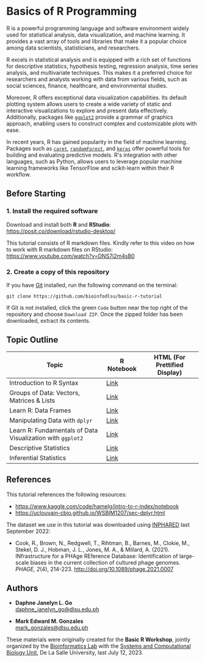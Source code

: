 # Basics of R Programming

R is a powerful programming language and software environment widely used for statistical analysis, data visualization, and machine learning. It provides a vast array of tools and libraries that make it a popular choice among data scientists, statisticians, and researchers.

R excels in statistical analysis and is equipped with a rich set of functions for descriptive statistics, hypothesis testing, regression analysis, time series analysis, and multivariate techniques. This makes it a preferred choice for researchers and analysts working with data from various fields, such as social sciences, finance, healthcare, and environmental studies.

Moreover, R offers exceptional data visualization capabilities. Its default plotting system allows users to create a wide variety of static and interactive visualizations to explore and present data effectively. Additionally, packages like [`ggplot2`](https://ggplot2.tidyverse.org/) provide a grammar of graphics approach, enabling users to construct complex and customizable plots with ease.

In recent years, R has gained popularity in the field of machine learning. Packages such as [`caret`](https://topepo.github.io/caret/), [`randomForest`](https://www.rdocumentation.org/packages/randomForest/versions/4.7-1.2), and [`keras`](https://cran.r-project.org/web/packages/keras/vignettes/) offer powerful tools for building and evaluating predictive models. R's integration with other languages, such as Python, allows users to leverage popular machine learning frameworks like TensorFlow and scikit-learn within their R workflow.

## Before Starting

### 1. Install the required software
Download and install both **R** and **RStudio**: https://posit.co/download/rstudio-desktop/

This tutorial consists of R markdown files. Kindly refer to this video on how to work with R markdown files on RStudio: https://www.youtube.com/watch?v=DNS7i2m4sB0

### 2. Create a copy of this repository
If you have [Git](https://git-scm.com/) installed, run the following command on the terminal:
```
git clone https://github.com/bioinfodlsu/basic-r-tutorial
```

If Git is not installed, click the green `Code` button near the top right of the repository and choose `Download ZIP`. Once the zipped folder has been downloaded, extract its contents.

## Topic Outline

Topic | R Notebook | HTML (For Prettified Display)
-- | -- | --
Introduction to R Syntax | [Link](https://github.com/bioinfodlsu/basic-r-tutorial/blob/main/1.%20Introduction%20to%20R%20Syntax.Rmd)
Groups of Data: Vectors, Matrices & Lists | [Link](https://github.com/bioinfodlsu/basic-r-tutorial/blob/main/2.%20Groups%20of%20Data%20-%20Vectors%2C%20Matrices%20%26%20Lists.Rmd)
Learn R: Data Frames | [Link](https://github.com/bioinfodlsu/basic-r-tutorial/blob/main/3.%20Learn%20R%20-%20Dataframes.Rmd)
Manipulating Data with `dplyr` | [Link](https://github.com/bioinfodlsu/basic-r-tutorial/blob/main/4.%20Manipulating%20Data%20with%20dplyr.Rmd)
Learn R: Fundamentals of Data Visualization with `ggplot2` | [Link](https://github.com/bioinfodlsu/basic-r-tutorial/blob/main/5.%20Learn%20R%20-%20Fundamentals%20of%20Data%20Visualization%20with%20ggplot2.Rmd)
Descriptive Statistics | [Link](https://github.com/bioinfodlsu/basic-r-tutorial/blob/main/6.%20Descriptive%20Statistics.Rmd)
Inferential Statistics | [Link](https://github.com/bioinfodlsu/basic-r-tutorial/blob/main/7.%20Inferential%20Statistics.Rmd)

## References

This tutorial references the following resources:
- https://www.kaggle.com/code/hamelg/intro-to-r-index/notebook
- https://uclouvain-cbio.github.io/WSBIM1207/sec-dplyr.html

The dataset we use in this tutorial was downloaded using [INPHARED](http://doi.org/10.1089/phage.2021.0007) last September 2022:
- Cook, R., Brown, N., Redgwell, T., Rihtman, B., Barnes, M., Clokie, M., Stekel, D. J., Hobman, J. L., Jones, M. A., & Millard, A. (2021). INfrastructure for a PHAge REference Database: Identification of large-scale biases in the current collection of cultured phage genomes. _PHAGE, 2_(4), 214-223. http://doi.org/10.1089/phage.2021.0007

## Authors

- **Daphne Janelyn L. Go** <br>
  daphne_janelyn_go@dlsu.edu.ph
  
- **Mark Edward M. Gonzales** <br>
  mark_gonzales@dlsu.edu.ph

These materials were originally created for the **Basic R Workshop**, jointly organized by the [Bioinformatics Lab](https://bioinfodlsu.com/) with the [Systems and Computational Biology Unit](https://dlsu-scomb.github.io/), De La Salle University, last July 12, 2023.
